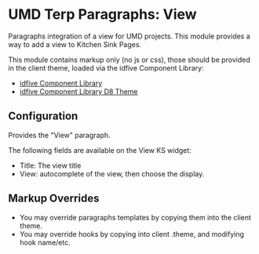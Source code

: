 # UMD Terp Paragraphs: View

Paragraphs integration of a view for UMD projects. This module provides a way to add a view to Kitchen Sink Pages.

This module contains markup only (no js or css), those should be provided in the client theme, loaded via the idfive Component Library:

 - [idfive Component Library](https://bitbucket.org/idfivellc/idfive-component-library)
 - [idfive Component Library D8 Theme](https://bitbucket.org/idfivellc/idfive-component-library-d8-theme)

## Configuration

Provides the "View" paragraph.

The following fields are available on the View KS widget:
 - Title: The view title
 - View: autocomplete of the view, then choose the display.

## Markup Overrides
- You may override paragraphs templates by copying them into the client theme.
- You may override hooks by copying into client .theme, and modifying hook name/etc.
